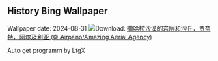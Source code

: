 ## History Bing Wallpaper
Wallpaper date: 2024-08-31
![](https://www.bing.com/th?id=OHR.DjanetAlgeria_ZH-CN3458706695_UHD.jpg&w=1000)Download: [撒哈拉沙漠的岩层和沙丘，贾奈特，阿尔及利亚 (© Airpano/Amazing Aerial Agency)](https://www.bing.com/th?id=OHR.DjanetAlgeria_ZH-CN3458706695_UHD.jpg)

Auto get programm by LtgX
